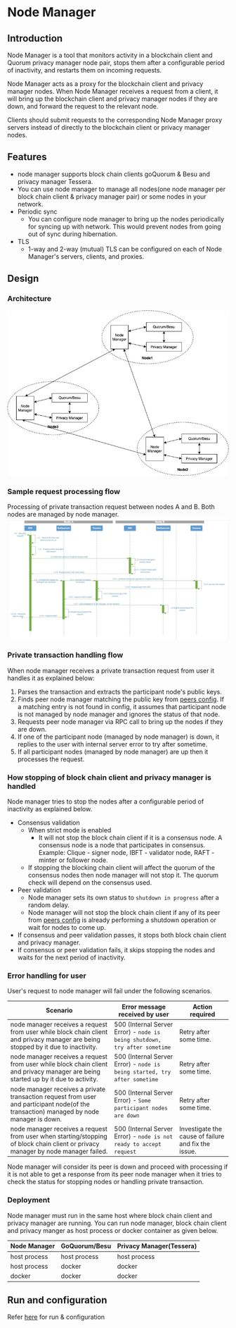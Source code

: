 # Node Manager

## Introduction
Node Manager is a tool that monitors activity in a blockchain client and Quorum privacy manager node pair, stops them after a configurable period of inactivity, and restarts them on incoming requests.

Node Manager acts as a proxy for the blockchain client and privacy manager nodes.  When Node Manager receives a request from a client, it will bring up the blockchain client and privacy manager nodes if they are down, and forward the request to the relevant node.

Clients should submit requests to the corresponding Node Manager proxy servers instead of directly to the blockchain client or privacy manager nodes.

## Features
- node manager supports block chain clients goQuorum & Besu and privacy manager Tessera. 
- You can use node manager to manage all nodes(one node manager per block chain client & privacy manager pair) or some nodes in your network.
- Periodic sync
    - You can configure node manager to bring up the nodes periodically for syncing up with network. This would prevent nodes from going out of sync during hibernation.
- TLS
    - 1-way and 2-way (mutual) TLS can be configured on each of Node Manager's servers, clients, and proxies.  

## Design

### Architecture
![Architecture & Design](node-manager-arch.jpg)

### Sample request processing flow
Processing of private transaction request between nodes A and B. Both nodes are managed by node manager.
![request flow](workflow.jpeg)


### Private transaction handling flow
When node manager receives a private transaction request from user it handles it as explained below:
1. Parses the transaction and extracts the participant node's public keys. 
2. Finds peer node manager matching the public key from [peers config](CONFIG.md#Peers-config-file). If a matching entry is not found in config, it assumes that participant node is not managed by node manager and ignores the status of that node.
3. Requests peer node manager via RPC call to bring up the nodes if they are down.
4. If one of the participant node (managed by node manager) is down, it replies to the user with internal server error to try after sometime. 
5. If all participant nodes (managed by node manager) are up then it processes the request.

### How stopping of block chain client and privacy manager is handled
Node manager tries to stop the nodes after a configurable period of inactivity as explained below.
- Consensus validation
    - When strict mode is enabled
        - It will not stop the block chain client if it is a consensus node. A consensus node is a node that participates in consensus. Example: Clique - signer node, IBFT - validator node, RAFT - minter or follower node.
    - If stopping the blocking chain client will affect the quorum of the consensus nodes then node manager will not stop it. The quorum check will depend on the consensus used. 
- Peer validation
    - Node manager sets its own status to `shutdown in progress` after a random delay.
    - Node manager will not stop the block chain client if any of its peer from [peers config](CONFIG.md#Peers-config-file) is already performing a shutdown operation or wait for nodes to come up. 
- If consensus and peer validation passes, it stops both block chain client and privacy manager.
- If consensus or peer validation fails, it skips stopping the nodes and waits for the next period of inactivity.
 
### Error handling for user
User's request to node manager will fail under the following scenarios.

| Scenario  | Error message received by user | Action required |
| --- | --- | --- |
| node manager receives a request from user while block chain client and privacy manager are being stopped by it due to inactivity. | 500 (Internal Server Error) - `node is being shutdown, try after sometime` | Retry after some time. |  
| node manager receives a request from user while block chain client and privacy manager are being started up by it due to activity. | 500 (Internal Server Error) - `node is being started, try after sometime` | Retry after some time. |  
| node manager receives a private transaction request from user and participant node(of the transaction) managed by node manager is down. | 500 (Internal Server Error) - `Some participant nodes are down` | Retry after some time. |  
| node manager receives a request from user when starting/stopping of block chain client or privacy manager by node manager failed. | 500 (Internal Server Error) - `node is not ready to accept request` | Investigate the cause of failure and fix the issue. |  

Node manager will consider its peer is down and proceed with processing if it is not able to get a response from its peer node manager when it tries to check the status for stopping nodes or handling private transaction.

### Deployment
Node manager must run in the same host where block chain client and privacy manager are running.
You can run node manager, block chain client and privacy manger as host process or docker container as given below.

| Node Manager  | GoQuorum/Besu | Privacy Manager(Tessera) |
| --- | --- | --- |
| host process | host process | host process |
| host process | docker | docker |
| docker | docker | docker | 
 

## Run and configuration
Refer [here](CONFIG.md) for run & configuration
